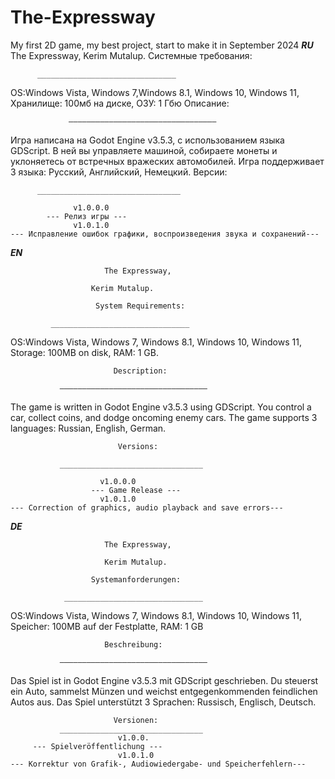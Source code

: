 # The-Expressway
My first 2D game, my best project, start to make it in September 2024
***RU***
		           The Expressway,
			    Kerim Mutalup.
		        Системные требования:
	  
		  _______________________________
    
OS:Windows Vista, Windows 7,Windows 8.1, Windows 10, Windows 11,
Хранилище: 100мб на диске,
ОЗУ: 1 Гбю
            		      Описание:
		    
                 —————————————————————————————————
		 
Игра написана на Godot Engine v3.5.3, с использованием языка GDScript. В ней вы управляете
машиной, собираете монеты и уклоняетесь от встречных вражеских автомобилей. Игра
поддерживает 3 языка: Русский, Английский, Немецкий.
		               Версии:
		 
	 	  ________________________________
     
			      v1.0.0.0
			--- Релиз игры ---
   			      v1.0.1.0
    --- Исправление ошибок графики, воспроизведения звука и сохранений---
   
***EN***

                         The Expressway,
			 
               		  Kerim Mutalup.
		   
               	       System Requirements:
		       
       		 _______________________________
	  
OS:Windows Vista, Windows 7, Windows 8.1, Windows 10, Windows 11,
Storage: 100MB on disk,
RAM: 1 GB.

                           Description:
			   
               ————————————————————————————————— 
	       
The game is written in Godot Engine v3.5.3 using GDScript. You control
a car, collect coins, and dodge oncoming enemy cars. The game
supports 3 languages: Russian, English, German.

                            Versions:
			    
               ________________________________
	       
                 	    v1.0.0.0
                      --- Game Release --- 
     		            v1.0.1.0
    --- Correction of graphics, audio playback and save errors---
		      
***DE***

                         The Expressway,
			 
                         Kerim Mutalup.
			 
                      Systemanforderungen:
		      
                _______________________________
		
OS:Windows Vista, Windows 7, Windows 8.1, Windows 10, Windows 11,
Speicher: 100MB auf der Festplatte,
RAM: 1 GB

                         Beschreibung:
			 
               —————————————————————————————————    
	       
Das Spiel ist in Godot Engine v3.5.3 mit GDScript geschrieben. Du steuerst ein Auto,
sammelst Münzen und weichst entgegenkommenden feindlichen Autos aus. Das Spiel
unterstützt 3 Sprachen: Russisch, Englisch, Deutsch.

                           Versionen:
               ________________________________
                            v1.0.0.
		 --- Spielveröffentlichung --- 		
                            v1.0.1.0
    --- Korrektur von Grafik-, Audiowiedergabe- und Speicherfehlern---
    
			  
